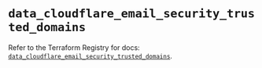 # `data_cloudflare_email_security_trusted_domains`

Refer to the Terraform Registry for docs: [`data_cloudflare_email_security_trusted_domains`](https://registry.terraform.io/providers/cloudflare/cloudflare/5.11.0/docs/data-sources/email_security_trusted_domains).
